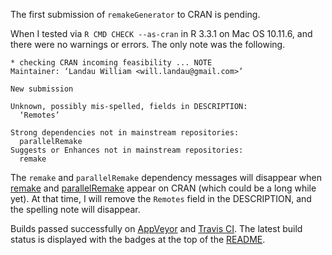The first submission of `remakeGenerator` to CRAN is pending. 

When I tested via `R CMD CHECK --as-cran` in R 3.3.1 on Mac OS 10.11.6, and there were no warnings or errors. The only note was the following.

```
* checking CRAN incoming feasibility ... NOTE
Maintainer: ‘Landau William <will.landau@gmail.com>’

New submission

Unknown, possibly mis-spelled, fields in DESCRIPTION:
  ‘Remotes’

Strong dependencies not in mainstream repositories:
  parallelRemake
Suggests or Enhances not in mainstream repositories:
  remake
```

The `remake` and `parallelRemake` dependency messages will disappear when [remake](https://github.com/richfitz/remake) and [parallelRemake](https://github.com/wlandau/parallelRemake) appear on CRAN (which could be a long while yet). At that time, I will remove the `Remotes` field in the DESCRIPTION, and the spelling note will disappear.

Builds passed successfully on [AppVeyor](https://www.appveyor.com/) and [Travis CI](https://travis-ci.org/). The latest build status is displayed with the badges at the top of the [README](https://github.com/wlandau/remakeGenerator/blob/master/README.md).
